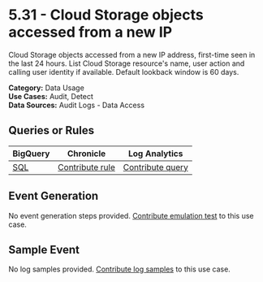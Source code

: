 # 5.31 - Cloud Storage objects accessed from a new IP
Cloud Storage objects accessed from a new IP address, first-time seen in the last 24 hours.
List Cloud Storage resource's name, user action and calling user identity if available.
Default lookback window is 60 days.


**Category:** Data Usage
</br>
**Use Cases:** Audit, Detect
</br>
**Data Sources:** Audit Logs - Data Access
</br>



## Queries or Rules
BigQuery | Chronicle | Log Analytics
--- | --- | ---
[SQL](../../backends/bigquery/sql/5_31_cloud_storage_object_accessed_from_new_IP.sql) | [Contribute rule](../../CONTRIBUTING.md) | [Contribute query](../../CONTRIBUTING.md)

## Event Generation
No event generation steps provided. [Contribute emulation test](../../CONTRIBUTING.md) to this use case.

## Sample Event
No log samples provided. [Contribute log samples](../../CONTRIBUTING.md) to this use case.

